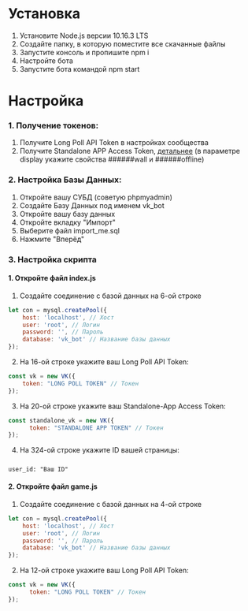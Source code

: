 # Установка
1. Установите Node.js версии 10.16.3 LTS
2. Создайте папку, в которую поместите все скачанные файлы
3. Запустите консоль и пропишите npm i
4. Настройте бота
5. Запустите бота командой npm start
# Настройка
### 1. Получение токенов:
  1) Получите Long Poll API Token в настройках сообщества
  2) Получите Standalone APP Access Token, <a href="https://vk.com/dev/implicit_flow_user">детальнее</a> (в параметре display укажите свойства ######wall и ######offline)
### 2. Настройка Базы Данных:
  1) Откройте вашу СУБД (советую phpmyadmin)
  2) Создайте Базу Данных под именем vk_bot
  3) Откройте вашу базу данных
  4) Откройте вкладку "Импорт"
  5) Выберите файл import_me.sql
  6) Нажмите "Вперёд"
### 3. Настройка скрипта
  #### 1. Откройте файл index.js
  1) Создайте соединение с базой данных на 6-ой строке
```js
let con = mysql.createPool({
	host: 'localhost', // Хост
	user: 'root', // Логин
	password: '', // Пароль
	database: 'vk_bot' // Название базы данных
});
```
  2) На 16-ой строке укажите ваш Long Poll API Token:
```js
const vk = new VK({
	token: "LONG POLL TOKEN" // Токен
});
```
  3) На 20-ой строке укажите ваш Standalone-App Access Token:
```js
const standalone_vk = new VK({
      token: "STANDALONE APP TOKEN" // Токен
});
```
  4) На 324-ой строке укажите ID вашей страницы:
  #####
  	user_id: "Ваш ID"
  #### 2. Откройте файл game.js
  1) Создайте соединение с базой данных на 4-ой строке
```js
let con = mysql.createPool({
	host: 'localhost', // Хост
	user: 'root', // Логин
	password: '', // Пароль
	database: 'vk_bot' // Название базы данных
});
```
  2) На 12-ой строке укажите ваш Long Poll API Token:
```js
const vk = new VK({
      token: "LONG POLL TOKEN" // Токен
});
```
